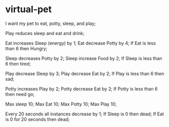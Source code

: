 # virtual-pet


I want my pet to eat, potty, sleep, and play;

Play reduces sleep and eat and drink;

Eat increases Sleep (energy) by 1;
Eat decrease Potty by 4;
If Eat is less than 6 then Hungry;

Sleep decreases Potty by 2;
Sleep increase Food by 2;
If Sleep is less than 6 then tired;

Play decrease Sleep by 3;
Play decrease Eat by 2;
If Play is less than 6 then sad;

Potty increases Play by 2;
Potty decrease Eat by 2;
If Potty is less than 6 then need go;

Max sleep 10;
Max Eat 10;
Max Potty 10;
Max Play 10;

Every 20 seconds all instances decrease by 1; 
If Sleep is 0 then dead;
If Eat is 0 for 20 seconds then dead;

